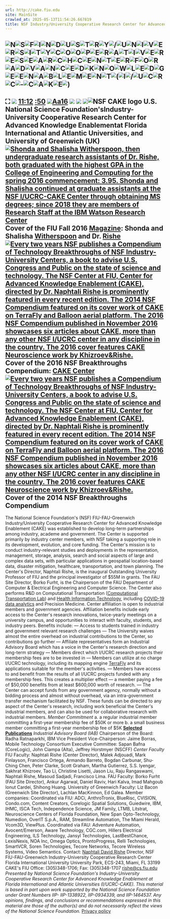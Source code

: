 ```yaml
---
url: http://cake.fiu.edu
site: MainSite
crawled_at: 2025-05-13T11:54:26.667819
title: NSF Industry/University Cooperative Research Center for Advanced Knowledge Enablement (I/UCRC-CAKE)
---
```


![N](http://cake.fiu.edu/images_L/GZM40/N.png)![S](http://cake.fiu.edu/images_L/GZM40/S.png)![F](http://cake.fiu.edu/images_L/GZM40/F.png)![I](http://cake.fiu.edu/images_L/GZM40/I.png)![N](http://cake.fiu.edu/images_L/GZM40/N.png)![D](http://cake.fiu.edu/images_L/GZM40/D.png)![U](http://cake.fiu.edu/images_L/GZM40/U.png)![S](http://cake.fiu.edu/images_L/GZM40/S.png)![T](http://cake.fiu.edu/images_L/GZM40/T.png)![R](http://cake.fiu.edu/images_L/GZM40/R.png)![Y](http://cake.fiu.edu/images_L/GZM40/Y.png)![/](http://cake.fiu.edu/images_L/GZM40/slash.png)![U](http://cake.fiu.edu/images_L/GZM40/U.png)![N](http://cake.fiu.edu/images_L/GZM40/N.png)![I](http://cake.fiu.edu/images_L/GZM40/I.png)![V](http://cake.fiu.edu/images_L/GZM40/V.png)![E](http://cake.fiu.edu/images_L/GZM40/E.png)![R](http://cake.fiu.edu/images_L/GZM40/R.png)![S](http://cake.fiu.edu/images_L/GZM40/S.png)![I](http://cake.fiu.edu/images_L/GZM40/I.png)![T](http://cake.fiu.edu/images_L/GZM40/T.png)![Y](http://cake.fiu.edu/images_L/GZM40/Y.png)![C](http://cake.fiu.edu/images_L/GZM40/C.png)![O](http://cake.fiu.edu/images_L/GZM40/O.png)![O](http://cake.fiu.edu/images_L/GZM40/O.png)![P](http://cake.fiu.edu/images_L/GZM40/P.png)![E](http://cake.fiu.edu/images_L/GZM40/E.png)![R](http://cake.fiu.edu/images_L/GZM40/R.png)![A](http://cake.fiu.edu/images_L/GZM40/A.png)![T](http://cake.fiu.edu/images_L/GZM40/T.png)![I](http://cake.fiu.edu/images_L/GZM40/I.png)![V](http://cake.fiu.edu/images_L/GZM40/V.png)![E](http://cake.fiu.edu/images_L/GZM40/E.png)![R](http://cake.fiu.edu/images_L/GZM40/R.png)![E](http://cake.fiu.edu/images_L/GZM40/E.png)![S](http://cake.fiu.edu/images_L/GZM40/S.png)![E](http://cake.fiu.edu/images_L/GZM40/E.png)![A](http://cake.fiu.edu/images_L/GZM40/A.png)![R](http://cake.fiu.edu/images_L/GZM40/R.png)![C](http://cake.fiu.edu/images_L/GZM40/C.png)![H](http://cake.fiu.edu/images_L/GZM40/H.png)![C](http://cake.fiu.edu/images_L/GZM40/C.png)![E](http://cake.fiu.edu/images_L/GZM40/E.png)![N](http://cake.fiu.edu/images_L/GZM40/N.png)![T](http://cake.fiu.edu/images_L/GZM40/T.png)![E](http://cake.fiu.edu/images_L/GZM40/E.png)![R](http://cake.fiu.edu/images_L/GZM40/R.png)![F](http://cake.fiu.edu/images_L/GZM40/F.png)![O](http://cake.fiu.edu/images_L/GZM40/O.png)![R](http://cake.fiu.edu/images_L/GZM40/R.png)![A](http://cake.fiu.edu/images_L/GZM40/A.png)![D](http://cake.fiu.edu/images_L/GZM40/D.png)![V](http://cake.fiu.edu/images_L/GZM40/V.png)![A](http://cake.fiu.edu/images_L/GZM40/A.png)![N](http://cake.fiu.edu/images_L/GZM40/N.png)![C](http://cake.fiu.edu/images_L/GZM40/C.png)![E](http://cake.fiu.edu/images_L/GZM40/E.png)![D](http://cake.fiu.edu/images_L/GZM40/D.png)![K](http://cake.fiu.edu/images_L/GZM40/K.png)![N](http://cake.fiu.edu/images_L/GZM40/N.png)![O](http://cake.fiu.edu/images_L/GZM40/O.png)![W](http://cake.fiu.edu/images_L/GZM40/W.png)![L](http://cake.fiu.edu/images_L/GZM40/L.png)![E](http://cake.fiu.edu/images_L/GZM40/E.png)![D](http://cake.fiu.edu/images_L/GZM40/D.png)![G](http://cake.fiu.edu/images_L/GZM40/G.png)![E](http://cake.fiu.edu/images_L/GZM40/E.png)![E](http://cake.fiu.edu/images_L/GZM40/E.png)![N](http://cake.fiu.edu/images_L/GZM40/N.png)![A](http://cake.fiu.edu/images_L/GZM40/A.png)![B](http://cake.fiu.edu/images_L/GZM40/B.png)![L](http://cake.fiu.edu/images_L/GZM40/L.png)![E](http://cake.fiu.edu/images_L/GZM40/E.png)![M](http://cake.fiu.edu/images_L/GZM40/M.png)![E](http://cake.fiu.edu/images_L/GZM40/E.png)![N](http://cake.fiu.edu/images_L/GZM40/N.png)![T](http://cake.fiu.edu/images_L/GZM40/T.png)![\(](http://cake.fiu.edu/images_L/GZM40/left_paren.png)![I](http://cake.fiu.edu/images_L/GZM40/I.png)![/](http://cake.fiu.edu/images_L/GZM40/slash.png)![U](http://cake.fiu.edu/images_L/GZM40/U.png)![C](http://cake.fiu.edu/images_L/GZM40/C.png)![R](http://cake.fiu.edu/images_L/GZM40/R.png)![C](http://cake.fiu.edu/images_L/GZM40/C.png)![-](http://cake.fiu.edu/images_L/GZM40/hyphen.png)![C](http://cake.fiu.edu/images_L/GZM40/C.png)![A](http://cake.fiu.edu/images_L/GZM40/A.png)![K](http://cake.fiu.edu/images_L/GZM40/K.png)![E](http://cake.fiu.edu/images_L/GZM40/E.png)![\)](http://cake.fiu.edu/images_L/GZM40/right_paren.png)  
---  
⛶ [![](http://cake.fiu.edu/images/TF-print.svg)](http://cake.fiu.edu/?&printable=1 "Click for printer or PDF-optimized version of this page, removing unnecessary buttons") [11:12](http://cake.fiu.edu/scripts/clock.htm?explain=0&background=&font_show=0&font=GZM600&verbose=0&timer=0&seconds_on=1&max_height=0.7&speak_minutes=0&speak_seconds=0&header=&header_height=50) [:50](http://cake.fiu.edu/scripts/clock.htm?explain=0&background=&font_show=0&font=GZM600&verbose=0&timer=0&seconds_on=3&max_height=0.7&speak_minutes=0&speak_seconds=0&timer=1&header=&header_height=50) [![](http://cake.fiu.edu/cgi-bin/img.cgi?arrow-up.svg)Aa16](http://cake.fiu.edu/?&rem2px=19.2 "Click to INCREASE font size 20%, from 16px \( = 0.17 inches = 12 points = 4.23mm\) to 19.2px. You can change the font to any size here or using the URL parameter rem2px \(the pixel size of the M character\)") [![](http://cake.fiu.edu/images/arrow-down.svg)](http://cake.fiu.edu/?&rem2px=12.8 "Click ↧ to DECREASE font size by 20%") [![](http://cake.fiu.edu/cgi-bin/img.cgi?mouse.svg)](http://cake.fiu.edu/?&mouse=1 "click to change mouse cursor pointer, e.g. a large vivid cursor for online presentation") _![](http://cake.fiu.edu/images/tango_questionmark_blue.svg)_![NSF CAKE logo](http://cake.fiu.edu/images/NSF-CAKE_40px_logo_only.png)
**U.S. National Science Foundation'sIndustry-University Cooperative Research Center for Advanced Knowledge Enablementat Florida International and Atlantic Universities, and University of Greenwich (UK)** [![Shonda and Shalisha Witherspoon, then undergraduate research assistants of Dr. Rishe, both graduated with the highest GPA in the College of Engineering and Computing for the spring 2016 commencement: 3.95. Shonda and Shalisha continued at graduate assistants at the NSF I/UCRC-CAKE Center through obtaining MS degrees; since 2018 they are members of Research Staff at the IBM Watson Research Center](http://cake.fiu.edu/images/201611cover_of_FIU_Magazine_Fall_2016_issue_-_Shonda,_Shalisha,_Naphtali_Rishe.jpg)](http://cake.fiu.edu/I/2016_FIU_Magazine/#print=1) Cover of the FIU Fall 2016 [Magazine](https://news.fiu.edu/magazine/archives/fiu-magazine-fall-2016): Shonda and Shalisha [Witherspoon](http://news.fiu.edu/2016/11/the-art-of-faculty-mentoring-student-professor-relationships-benefit-both-parties/104903) and Dr. [Rishe](http://cake.fiu.edu/Rishe) [![Every two years NSF publishes a Compendium of Technology Breakthroughs of NSF Industry-University Centers, a book to advise U.S. Congress and Public on the state of science and technology. The NSF Center at FIU, Center for Advanced Knowledge Enablement \(CAKE\), directed by Dr. Naphtali Rishe is prominently featured in every recent edition. The 2014 NSF Compendium featured on its cover work of CAKE on TerraFly and Balloon aerial platform. The 2016 NSF Compendium published in November 2016 showcases six articles about CAKE, more than any other NSF I/UCRC center in any discipline in the country. The 2016 cover features CAKE Neuroscience work by Khizroev&Rishe.](http://cake.fiu.edu/images/2016_resampled-600px_cover_of_the_2016_NSF_compendium_of_IUCRC_technology_breakthroughs.jpg)](http://cake.fiu.edu/I/Compendium-2016/#print=1) Cover of the 2016 NSF Breakthroughs Compendium: [CAKE Center](http://cake.fiu.edu/I) [![Every two years NSF publishes a Compendium of Technology Breakthroughs of NSF Industry-University Centers, a book to advise U.S. Congress and Public on the state of science and technology. The NSF Center at FIU, Center for Advanced Knowledge Enablement \(CAKE\), directed by Dr. Naphtali Rishe is prominently featured in every recent edition. The 2014 NSF Compendium featured on its cover work of CAKE on TerraFly and Balloon aerial platform. The 2016 NSF Compendium published in November 2016 showcases six articles about CAKE, more than any other NSF I/UCRC center in any discipline in the country. The 2016 cover features CAKE Neuroscience work by Khizroev&Rishe.](http://cake.fiu.edu/images/2014_resampled-600px_NSF-IUCRC-Compendium_2014-cover-showing_TerraFly_and_ALTA.jpg)](http://cake.fiu.edu/I/Compendium-2014/#print=1) Cover of the 2014 NSF Breakthroughs Compendium   
---  
The National Science Foundation's (NSF) FIU-FAU-Greenwich Industry/University Cooperative Research Center for Advanced Knowledge Enablement (CAKE) was established to develop long-term partnerships among industry, academe and government. The Center is supported primarily by industry center members, with NSF taking a supporting role in its development, evolution, and core funding. 
The Center's mission is to conduct industry-relevant studies and deployments in the representation, management, storage, analysis, search and social aspects of large and complex data sets, with particular applications in geospatial location-based data, disaster mitigation, healthcare, transportation, and town planning. 
The Center's Director, Naphtali Rishe, is the inaugural Outstanding University Professor of FIU and the principal investigator of $55M in grants. The FAU Site Director, Borko Furht, is the Chairperson of the FAU Department of Computer & Electrical Engineering and Computer Science. 
The Center also performs R&D on Computational Transportation ([Computational Transportation Lab](http://cake.fiu.edu/CTL_Computational_Transportation_Lab)) and [Health Information Technology](http://HIT.fiu.edu), including [COVID-19 data analytics](http://cake.fiu.edu/COVID-FL) and Precision Medicine. 
Center affiliation is open to industrial members and government agencies. Affiliation benefits include early access to the Center's research innovations, twice-yearly meetings on a university campus, and opportunities to interact with faculty, students, and industry peers. Benefits include: 
— Access to students trained in industry and government relevant research challenges 
— The University waives almost the entire overhead on industrial contributions to the Center, so contributions go further 
— Affiliate representatives form an Industrial Advisory Board which has a voice in the Center's research direction and long-term strategy 
— Members direct which I/UCRC research projects their membership fees are to be invested in 
— Members can utilize at no charge I/UCRC technology, including its mapping engine [TerraFly](http://terrafly.com) and its applications suitable for the member's activities. 
— Members have access to and benefit from the results of all I/UCRC projects funded with any membership fees. This creates a multiplier effect — a member paying a fee of $50,000 benefits from at least $600,000 worth of research. 
— The Center can accept funds from any government agency, normally without a bidding process and almost without overhead, via an intra-government transfer mechanism facilitated by NSF. These funds can be directed to any aspect of the Center's research, including work beneficial the Center's industrial members, and can also be used for collaborative research with industrial members. 
_Member Commitment_
a. a regular industrial member committing a first-year membership fee of $50K or more b. a small business member committing a first-year membership fee of $5K 
[**Selected Publications**](http://CAKE.fiu.edu/PR/)
_Industrial Advisory Board (IAB)_
Chairperson of the Board: Radha Ratnaparkhi, IBM Vice President 
Vice-Chairperson: Jaime Borras, Mobile Technology Consortium 
Executive Committee: Sapan Bafna (CoreLogic), John Ciampa (Alta), Jeffrey Horstmyer (NSCFF) 
_Center Faculty_
FIU Faculty: Naphtali Rishe (Center Director), Malek Adjouadi, Mark Finlayson, Francisco Ortega, Armando Barreto, Bogdan Carbunar, Shu-Ching Chen, Peter Clarke, Scott Graham, Martha Gutierrez, S.S. Iyengar, Sakhrat Khizroev, Tao Li, Christine Lisetti, Jason Liu, Raju Rangaswami, Naphtali Rishe, Masoud Sadjadi, Francisco Lima. 
FAU Faculty: Borko Furht (FAU Site Director), Ankur Agarwal, Daniel Raviv, Hari Kalva, Imad Mahgoub Ionut Cardei, Shihong Huang. 
University of Greenwich Faculty: Liz Bacon (Greenwich Site Director), Lachlan MacKinnon, Ed Galea. 
Member companies: Coordinated via FIU: ADCi, AnthroTronix, BlueRisc, CVISION, Condo.com, Content Creators, Corelogic Spatial Solutions, Guiedwire, IBM, IHMC, ISCA Tech, Independence Science, JM Family, LTMB, Litstrat, Neuroscience Centers of Florida Foundation, New Span Opto-Technology, Numedion, OverIT S.p.A., RAM, Streamline Automation, The Miami Herald, Vcom3D, ViewPlus. Coordinated via FAU: Adventure Automation, Avocent/Emerson, Aware Technology, CGC.com, Hillers Electrical Engineering, ILS Technology, Jansyl Technologies, LastBestChance, LexisNexis, NOA Inc, Omega Optics, ProntoProgress, Relli Technologies, SmartVCR, Soren Technologies, Tecore Networks, Tecore Wireless Systems, Video Semantics. 
Contact: [Naphtali David Rishe](http://hpdrc.fiu.edu/director) Director, NSF FIU-FAU-Greenwich Industry-University Cooperative Research Center Florida International University University Park, ECS-243, Miami, FL 33199 CAKE's FIU Office: (305)348-1706; Fax: (305)348-1707 rishe@cs.fiu.edu
_Presented by National Science Foundation's Industry-University Cooperative Research Center for Advanced Knowledge Enablement at Florida International and Atlantic Universities (I/UCRC-CAKE). This material is based in part upon work supported by the National Science Foundation under Grant Numbers IIP- IIP-1338922, IIP-0934339, and IIP-1464537. Any opinions, findings, and conclusions or recommendations expressed in this material are those of the author(s) and do not necessarily reflect the views of the National Science Foundation._
[Privacy policy](http://CAKE.fiu.edu/CAKE-privacy-policy.htm)
